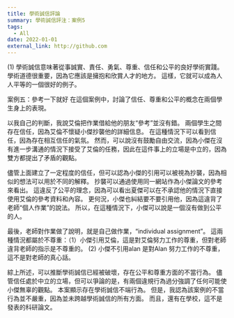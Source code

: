 ```yaml
---
title: 學術誠信評論
summary: 學術誠信評注：案例5
tags:
  - All
date: 2022-01-01
external_link: http://github.com
---
```



(1) 學術誠信意味著從事誠實、責任、勇氣、尊重、信任和公平的良好學術實踐。學術道德很重要，因為它應該是擁抱和欣賞人才的地方。 這樣，它就可以成為人人平等的一個很好的例子。

案例五：參考一下就好
在這個案例中，討論了信任、尊重和公平的概念在兩個學生身上的表現。

以我自己的判斷，我說艾倫把作業借給他的朋友“參考”並沒有錯。 兩個學生之間存在信任，因為艾倫不懷疑小傑抄襲他的詳細信息。 在這種情況下可以看到信任，因為存在相互信任的氣氛。 然而，可以說沒有鼓勵自由交流，因為小傑在沒有進一步溝通的情況下接受了艾倫的任務，因此在這件事上的立場是中立的，因為雙方都提出了矛盾的觀點。

儘管上面建立了一定程度的信任，但可以認為小傑的引用可以被視為抄襲，因為相似的想法可以用於不同的解釋。 抄襲可以通過使用同一網站作為小傑論文的參考來看出。 這違反了公平的理念，因為可以看出夏傑可以在不承認他的情況下直接使用艾倫的參考資料和內容。 更何況，小傑也糾結要不要引用他，因為這違背了老師“個人作業”的說法。 所以，在這種情況下，小傑可以說是一個沒有做到公平的人。

最後，老師對作業做了說明，就是自己做作業，“individual assignment”。 這兩種情況都屬於不尊重：（1）小傑引用艾倫，這是對艾倫努力工作的尊重，但對老師違背老師的指示是不尊重的。 (2) 小傑不引用alan 是對Alan 努力工作的不尊重，這不是對老師的真心話。

綜上所述，可以推斷學術誠信已經被破壞，存在公平和尊重方面的不當行為。 儘管信任處於中立的立場，但可以爭論的是，有兩個違規行為過分強調了任何可能使小傑無辜的觀點。 本案顯示存在學術誠信不端行為。 但是，我認為該案例的不當行為並不嚴重，因為並未跨越學術誠信的所有方面。 而且，還有在學校，這不是發表的科研論文。

